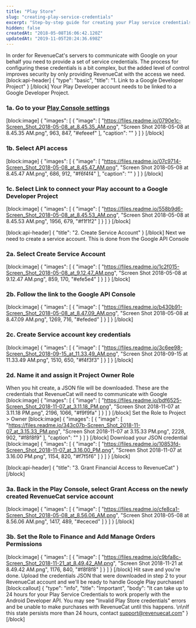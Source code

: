 ```yaml
---
title: "Play Store"
slug: "creating-play-service-credentials"
excerpt: "Step-by-step guide for creating your Play service credentials"
hidden: false
createdAt: "2018-05-08T16:06:42.120Z"
updatedAt: "2019-11-05T20:24:36.698Z"
---
```

In order for RevenueCat's servers to communicate with Google on your behalf you need to provide a set of service credentials. The process for configuring these credentials is a bit complex, but the added level of control improves security by only providing RevenueCat with the access we need. 
[block:api-header]
{
  "type": "basic",
  "title": "1. Link to a Google Developer Project"
}
[/block]
Your Play Developer account needs to be linked to a Google Developer Project. 

### 1a. Go to your [Play Console settings](https://play.google.com/apps/publish#ApiAccessPlace)
[block:image]
{
  "images": [
    {
      "image": [
        "https://files.readme.io/0790e1c-Screen_Shot_2018-05-08_at_8.45.35_AM.png",
        "Screen Shot 2018-05-08 at 8.45.35 AM.png",
        963,
        847,
        "#efeeef"
      ],
      "caption": ""
    }
  ]
}
[/block]
### 1b. Select API access
[block:image]
{
  "images": [
    {
      "image": [
        "https://files.readme.io/07c9714-Screen_Shot_2018-05-08_at_8.45.47_AM.png",
        "Screen Shot 2018-05-08 at 8.45.47 AM.png",
        686,
        912,
        "#f6f4f4"
      ],
      "caption": ""
    }
  ]
}
[/block]
### 1c. Select **Link** to connect your Play account to a Google Developer Project
[block:image]
{
  "images": [
    {
      "image": [
        "https://files.readme.io/558b9d6-Screen_Shot_2018-05-08_at_8.45.53_AM.png",
        "Screen Shot 2018-05-08 at 8.45.53 AM.png",
        1956,
        679,
        "#f1f1f2"
      ]
    }
  ]
}
[/block]

[block:api-header]
{
  "title": "2. Create Service Account"
}
[/block]
Next we need to create a service account. This is done from the Google API Console

### 2a. Select Create Service Account

[block:image]
{
  "images": [
    {
      "image": [
        "https://files.readme.io/1c2f015-Screen_Shot_2018-05-08_at_9.12.47_AM.png",
        "Screen Shot 2018-05-08 at 9.12.47 AM.png",
        859,
        170,
        "#efe5e4"
      ]
    }
  ]
}
[/block]
### 2b. Follow the link to the Google API Console
[block:image]
{
  "images": [
    {
      "image": [
        "https://files.readme.io/b430b91-Screen_Shot_2018-05-08_at_8.47.09_AM.png",
        "Screen Shot 2018-05-08 at 8.47.09 AM.png",
        1269,
        716,
        "#efeded"
      ]
    }
  ]
}
[/block]
### 2c. Create Service account key credentials
[block:image]
{
  "images": [
    {
      "image": [
        "https://files.readme.io/3c6ee98-Screen_Shot_2018-09-15_at_11.33.49_AM.png",
        "Screen Shot 2018-09-15 at 11.33.49 AM.png",
        1510,
        650,
        "#f4f3f3"
      ]
    }
  ]
}
[/block]
### 2d. Name it and assign it Project Owner Role

When you hit create, a JSON file will be downloaded. These are the credentials that RevenueCat will need to communicate with Google
[block:image]
{
  "images": [
    {
      "image": [
        "https://files.readme.io/bdf6525-Screen_Shot_2018-11-07_at_3.11.18_PM.png",
        "Screen Shot 2018-11-07 at 3.11.18 PM.png",
        2196,
        1066,
        "#f9f9fa"
      ]
    }
  ]
}
[/block]
Set the Role to Project > Owner
[block:image]
{
  "images": [
    {
      "image": [
        "https://files.readme.io/343c07b-Screen_Shot_2018-11-07_at_3.15.33_PM.png",
        "Screen Shot 2018-11-07 at 3.15.33 PM.png",
        2228,
        902,
        "#f8f8f9"
      ],
      "caption": ""
    }
  ]
}
[/block]
Download your JSON credential
[block:image]
{
  "images": [
    {
      "image": [
        "https://files.readme.io/10853fd-Screen_Shot_2018-11-07_at_3.16.00_PM.png",
        "Screen Shot 2018-11-07 at 3.16.00 PM.png",
        1154,
        820,
        "#f7f5f6"
      ]
    }
  ]
}
[/block]

[block:api-header]
{
  "title": "3. Grant Financial Access to RevenueCat"
}
[/block]
### 3a. Back in the Play Console, select Grant Access on the newly created RevenueCat service account
[block:image]
{
  "images": [
    {
      "image": [
        "https://files.readme.io/cfe8ca1-Screen_Shot_2018-05-08_at_8.56.06_AM.png",
        "Screen Shot 2018-05-08 at 8.56.06 AM.png",
        1417,
        489,
        "#ececed"
      ]
    }
  ]
}
[/block]
### 3b. Set the Role to Finance and Add Manage Orders Permissions
[block:image]
{
  "images": [
    {
      "image": [
        "https://files.readme.io/c9bfa8c-Screen_Shot_2018-11-21_at_8.49.42_AM.png",
        "Screen Shot 2018-11-21 at 8.49.42 AM.png",
        1176,
        840,
        "#f8f8f8"
      ]
    }
  ]
}
[/block]
Hit save and you're done. Upload the credentials JSON that were downloaded in step 2 to your RevenueCat account and we'll be ready to handle Google Play purchases!
[block:callout]
{
  "type": "info",
  "title": "Important",
  "body": "It can take up to 24 hours for your Play Service Credentials to work properly with the Android Developer API. You may see \"Invalid Play Store credentials\" errors and be unable to make purchases with RevenueCat until this happens. \n\nIf this state persists more than 24 hours, contact support@revenuecat.com"
}
[/block]